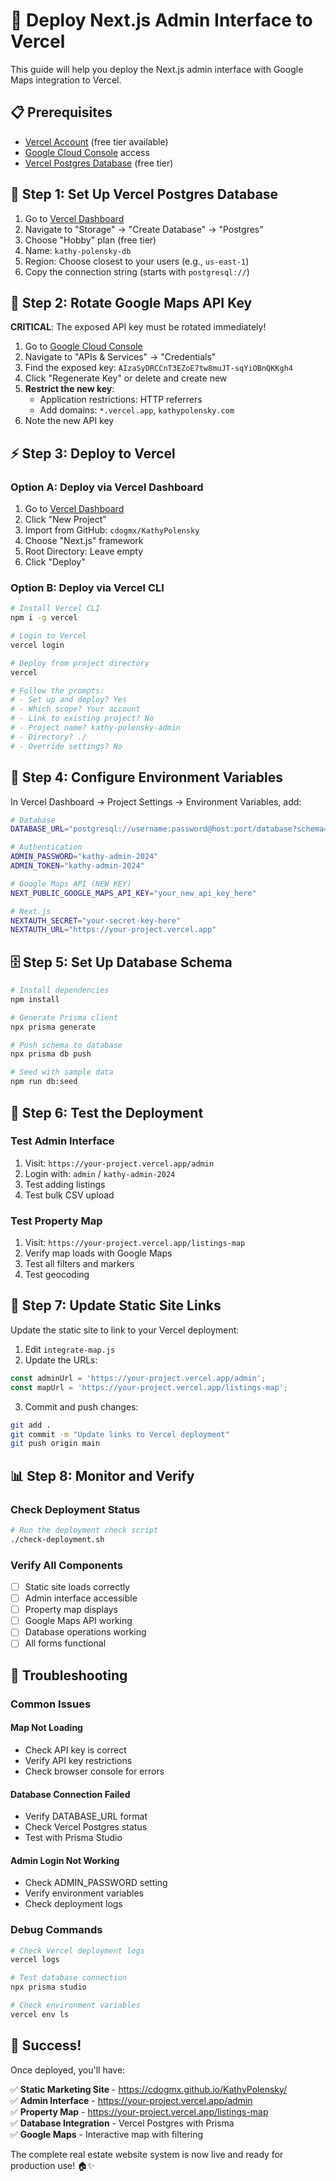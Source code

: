 # 🚀 Deploy Next.js Admin Interface to Vercel

This guide will help you deploy the Next.js admin interface with Google Maps integration to Vercel.

## 📋 Prerequisites

- [Vercel Account](https://vercel.com) (free tier available)
- [Google Cloud Console](https://console.cloud.google.com) access
- [Vercel Postgres Database](https://vercel.com/storage/postgres) (free tier)

## 🔧 Step 1: Set Up Vercel Postgres Database

1. Go to [Vercel Dashboard](https://vercel.com/dashboard)
2. Navigate to "Storage" → "Create Database" → "Postgres"
3. Choose "Hobby" plan (free tier)
4. Name: `kathy-polensky-db`
5. Region: Choose closest to your users (e.g., `us-east-1`)
6. Copy the connection string (starts with `postgresql://`)

## 🔑 Step 2: Rotate Google Maps API Key

**CRITICAL**: The exposed API key must be rotated immediately!

1. Go to [Google Cloud Console](https://console.cloud.google.com/)
2. Navigate to "APIs & Services" → "Credentials"
3. Find the exposed key: `AIzaSyDRCCnT3EZoE7tw8muJT-sqYiOBnQKKgh4`
4. Click "Regenerate Key" or delete and create new
5. **Restrict the new key**:
   - Application restrictions: HTTP referrers
   - Add domains: `*.vercel.app`, `kathypolensky.com`
6. Note the new API key

## ⚡ Step 3: Deploy to Vercel

### Option A: Deploy via Vercel Dashboard
1. Go to [Vercel Dashboard](https://vercel.com/dashboard)
2. Click "New Project"
3. Import from GitHub: `cdogmx/KathyPolensky`
4. Choose "Next.js" framework
5. Root Directory: Leave empty
6. Click "Deploy"

### Option B: Deploy via Vercel CLI
```bash
# Install Vercel CLI
npm i -g vercel

# Login to Vercel
vercel login

# Deploy from project directory
vercel

# Follow the prompts:
# - Set up and deploy? Yes
# - Which scope? Your account
# - Link to existing project? No
# - Project name? kathy-polensky-admin
# - Directory? ./
# - Override settings? No
```

## 🔧 Step 4: Configure Environment Variables

In Vercel Dashboard → Project Settings → Environment Variables, add:

```bash
# Database
DATABASE_URL="postgresql://username:password@host:port/database?schema=public"

# Authentication
ADMIN_PASSWORD="kathy-admin-2024"
ADMIN_TOKEN="kathy-admin-2024"

# Google Maps API (NEW KEY)
NEXT_PUBLIC_GOOGLE_MAPS_API_KEY="your_new_api_key_here"

# Next.js
NEXTAUTH_SECRET="your-secret-key-here"
NEXTAUTH_URL="https://your-project.vercel.app"
```

## 🗄️ Step 5: Set Up Database Schema

```bash
# Install dependencies
npm install

# Generate Prisma client
npx prisma generate

# Push schema to database
npx prisma db push

# Seed with sample data
npm run db:seed
```

## 🧪 Step 6: Test the Deployment

### Test Admin Interface
1. Visit: `https://your-project.vercel.app/admin`
2. Login with: `admin` / `kathy-admin-2024`
3. Test adding listings
4. Test bulk CSV upload

### Test Property Map
1. Visit: `https://your-project.vercel.app/listings-map`
2. Verify map loads with Google Maps
3. Test all filters and markers
4. Test geocoding

## 🔗 Step 7: Update Static Site Links

Update the static site to link to your Vercel deployment:

1. Edit `integrate-map.js`
2. Update the URLs:
```javascript
const adminUrl = 'https://your-project.vercel.app/admin';
const mapUrl = 'https://your-project.vercel.app/listings-map';
```

3. Commit and push changes:
```bash
git add .
git commit -m "Update links to Vercel deployment"
git push origin main
```

## 📊 Step 8: Monitor and Verify

### Check Deployment Status
```bash
# Run the deployment check script
./check-deployment.sh
```

### Verify All Components
- [ ] Static site loads correctly
- [ ] Admin interface accessible
- [ ] Property map displays
- [ ] Google Maps API working
- [ ] Database operations working
- [ ] All forms functional

## 🚨 Troubleshooting

### Common Issues

#### Map Not Loading
- Check API key is correct
- Verify API key restrictions
- Check browser console for errors

#### Database Connection Failed
- Verify DATABASE_URL format
- Check Vercel Postgres status
- Test with Prisma Studio

#### Admin Login Not Working
- Check ADMIN_PASSWORD setting
- Verify environment variables
- Check deployment logs

### Debug Commands
```bash
# Check Vercel deployment logs
vercel logs

# Test database connection
npx prisma studio

# Check environment variables
vercel env ls
```

## 🎉 Success!

Once deployed, you'll have:

✅ **Static Marketing Site** - https://cdogmx.github.io/KathyPolensky/  
✅ **Admin Interface** - https://your-project.vercel.app/admin  
✅ **Property Map** - https://your-project.vercel.app/listings-map  
✅ **Database Integration** - Vercel Postgres with Prisma  
✅ **Google Maps** - Interactive map with filtering  

The complete real estate website system is now live and ready for production use! 🏠✨
